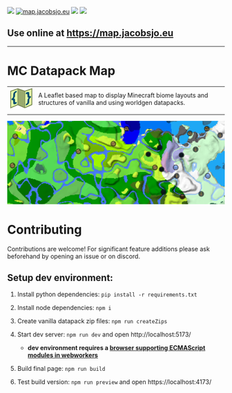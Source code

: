 
![](https://img.shields.io/github/actions/workflow/status/jacobsjo/mc-datapack-map/pages.yml)
[![map.jacobsjo.eu](https://img.shields.io/github/deployments/jacobsjo/mc-datapack-map/github-pages?label=map.jacobsjo.eu)](https://map.jacobsjo.eu)
![](https://img.shields.io/github/issues-raw/jacobsjo/mc-datapack-map)
[![](https://img.shields.io/badge/sponsor-jacobsjo-blue)](https://github.com/sponsors/jacobsjo)

## Use online at https://map.jacobsjo.eu 

--------

# MC Datapack Map

|   |   |
|---|---|
| ![](public/favicon.svg) | A Leaflet based map to display Minecraft biome layouts and structures of vanilla and using worldgen datapacks.  |
|   |  |

![](docs/header.png)

# Contributing
Contributions are welcome! For significant feature additions please ask beforehand by opening an issue or on discord.

## Setup dev environment:

1. Install python dependencies: `pip install -r requirements.txt`
2. Install node dependencies: `npm i`
3. Create vanilla datapack zip files: `npm run createZips`
4. Start dev server: `npm run dev` and open http://localhost:5173/ 
   - **dev environment requires a [browser supporting ECMAScript modules in webworkers](https://caniuse.com/mdn-api_worker_worker_ecmascript_modules)**

5. Build final page: `npm run build`
6. Test build version: `npm run preview` and open https://localhost:4173/